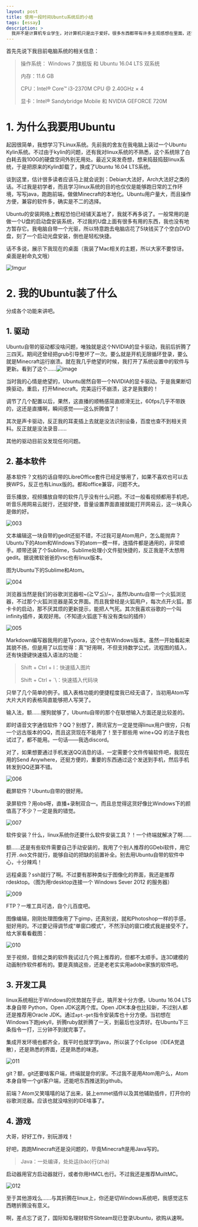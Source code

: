 ```yaml
---
layout: post
title: 使用一段时间Ubuntu系统后的小结
tags: [essay]
description: >
  我并不是计算机专业学生，对计算机只是出于爱好。很多东西都带有许多主观感想在里面，还请多多谅解。
---
```


首先先说下我目前电脑系统的相关信息：

> 操作系统： Windows 7 旗舰版 和 Ubuntu 16.04 LTS 双系统
>
> 内存：11.6 GB
>
> CPU：Intel® Core™ i3-2370M CPU @ 2.40GHz × 4 
>
> 显卡：Intel® Sandybridge Mobile 和 NVIDIA GEFORCE 720M

# 1. 为什么我要用Ubuntu

起因很简单，我想学习下Linux系统。先前我的舍友在我电脑上装过一个Ubuntu Kylin系统。不过由于kylin的问题，还有我对linux系统的不熟悉，这个系统除了白白耗去我100G的硬盘空间外别无用处。最近又突发奇想，想来捣鼓捣鼓linux系统，于是把原来的Kylin卸载了，换成了Ubuntu 16.04 LTS系统。

谈到这里，估计很多读者应该马上就会说到：Debian大法好，Arch大法好之类的话。不过我是初学者，而且学习linux系统的目的也仅仅是能够跑日常的工作环境，写写java，跑跑前端，做做Minecraft的本地化。Ubuntu用户量大，而且操作方便，兼容的软件多，确实是不二的选择。

Ubuntu的安装网络上教程恐怕已经铺天盖地了，我就不再多说了。一般常用的是做一个U盘的启动盘安装系统，不过我的U盘上面有很多有用的东西，我也没有地方暂存它。我电脑自带一个光驱，所以特意跑去电脑店花了5块钱买了个空白DVD盘，刻了一个启动光盘安装，倒也是轻松快捷。

话不多说，展示下我现在的桌面（我装了Mac相关的主题，所以大家不要惊讶。桌面是射命丸文哦）

![Imgur](https://camo.githubusercontent.com/c436920d8b643c7a90ce0b654969bb95c12fe982/68747470733a2f2f692e696d6775722e636f6d2f4354597069446b2e706e67 "https://i.imgur.com/CTYpiDk.png")

# 2. 我的Ubuntu装了什么

分成各个功能来讲吧。

## 1. 驱动


Ubuntu自带的驱动都没啥问题，唯独就是这个NVIDIA的显卡驱动，我前后折腾了三四天。期间还曾经把grub引导整坏了一次。要么就是开机无限循环登录，要么就是Minecraft运行崩溃。就在我几乎绝望的时候，我打开了系统设置中的软件与更新。看到了这个……![image](https://public.lightpic.info/image/B882_599FE9D80.jpg)

当时我的心情是绝望的，Ubuntu居然自带一个NVIDIA的显卡驱动。于是我果断切换驱动，重启，打开Minecraft。完美运行不崩溃，这才是我要的！

调节了几个配置以后，果然，这直播的顺畅感简直顺滑无比，60fps几乎不带跌的，这还是直播啊，瞬间感觉——这么折腾值了！

其次是声卡驱动，反正我的耳麦插上去就是没法识别设备，百度也查不到相关资料。反正就是没法录音……

其他的驱动目前没发现任何问题。

## 2. 基本软件

基本软件？文档的话自带的LibreOffice套件已经足够用了，如果不喜欢也可以去换WPS，反正也有Linux版的。都和office兼容，问题不大。

音乐播放，视频播放自带的软件几乎没有什么问题。不过一般看视频都用手机吧，听音乐用网易云就行，还挺好使，音量设置界面直接就能打开网易云，这一块真心是做的好。

![003](https://public.lightpic.info/image/0A71_599FED020.jpg)

文本编辑这一块自带的gedit还挺不错，不过我可是Atom用户，怎么能抛弃？Ubuntu下的Atom和Windows下的atom一模一样，连插件都是通用的，非常顺手。顺带还装了个Sublime，Sublime处理小文件挺快捷的，反正我是不太想用gedit。据说微软爸爸的vsc也有linux版本。

图为Ubuntu下的Sublime和Atom。

![004](https://public.lightpic.info/image/1807_599FEEB30.jpg)

浏览器当然是我们的谷歌浏览器啦~\(≧▽≦)/~，虽然Ubuntu自带一个火狐浏览器，不过那个火狐浏览器是英文界面。而且我曾经是火狐用户，每次点开火狐，那卡卡的启动，那不厌其烦的更新提示，能把人气死。其次我喜欢谷歌的一个叫infinity插件，美观好用。（不知道火狐底下有没有类似的插件）

![005](https://public.lightpic.info/image/9957_599FF04D0.jpg)

Markdown编写器我用的是Typora，这个也有Windows版本。虽然一开始看起来其貌不扬，但是用了以后觉得：真™好用啊，不但支持数学公式，流程图的插入，还有快捷键快速插入语法的功能：

> Shift + Ctrl + I：快速插入图片
>
> Shift + Ctrl + \`\：快速插入代码块

只举了几个简单的例子。插入表格功能的便捷程度我已经无语了，当初用Atom写大片大片的表格简直能够把人写哭了。

输入法，额……搜狗就够了，Ubuntu自带的那个在联想输入方面还是比较差的。

即时语音文字通信软件？QQ？别想了，腾讯官方一定是觉得linux用户很穷，只有一个远古版本的QQ，而且这货现在不能用了！至于那些用 wine+QQ 的法子我也试过了，都不能用。一句话——我选discord。

对了，如果想要通过手机发送QQ消息的话，一定需要个文件传输软件吧，我现在用的Send Anywhere，还挺方便的，重要的东西通过这个发送到手机，然后手机转发到QQ还算不错。

![006](https://public.lightpic.info/image/67F8_599FF2CA0.jpg)

截屏软件？Ubuntu自带的很好用。

录屏软件？用obs呀，直播+录制双合一。而且总觉得这货好像比Windows下的颜值高了不少？一定是我的错觉。

![007](https://public.lightpic.info/image/DBD2_599FF4990.jpg)

软件安装？什么，linux系统你还要什么软件安装工具？！一个终端就解决了啊……

额……还是有些软件需要自己手动安装的，我用了个别人推荐的GDebi软件，用它打开`.deb`文件就行，能够自动的把缺的前置补全。别去用Ubuntu自带的软件中心，十分辣鸡！

远程桌面？ssh就行了啊。不过要有那种类似于图像化的界面，我还是推荐 rdesktop。（图为用rdesktop连接一个 Windows Sever 2012 的服务器）

![009](https://public.lightpic.info/image/C1CB_599FFAA50.jpg)



FTP？一堆工具可选，自个儿百度吧。

图像编辑，刚刚处理图像用了下gimp，还真别说，就和Photoshop一样的手感，挺好用的。不过要记得调节成“单窗口模式”，不然浮动的窗口模式我是接受不了。给大家看看截图：

![010](https://public.lightpic.info/image/9987_599FFBAB0.jpg)

至于视频，音频之类的软件我试过几个网上推荐的，但都不太顺手。连3D建模的动画制作软件都有的。要是真搞这些，还是老老实实用adobe家族的软件吧。



## 3. 开发工具

linux系统相比于Windows的优势就在于此，搞开发十分方便。Ubuntu 16.04 LTS 本身自带 Python，Open JDK这两个库。Open JDK本身也比较新，不过别人都还是推荐用Oracle JDK。通过`apt-get`指令安装库也十分方便。当初想在Windows下跑jekyll，折腾ruby就折腾了一天，到最后也没弄好。在Ubuntu下三条指令一打，三分钟不到就完事了。

集成开发环境也都齐全，我平时也就学学java，所以装了个Eclipse（IDEA党退散），还是熟悉的界面，还是熟悉的味道。

![011](https://public.lightpic.info/image/6941_599FFEDD0.jpg)

git？额，git还要啥客户端，终端就是你的家。不过我不是用Atom用户么，Atom本身自带一个git客户端，还能吧东西推送到github。

前端？Atom又笑嘻嘻的站了出来，装上emmet插件以及其他辅助插件，打开你的谷歌浏览器。应该也就没啥别的IDE啥事了。

## 4. 游戏

大哥，好好工作，别玩游戏！

好吧，跑跑Minecraft还是没问题的，毕竟Minecraft是用Java写的。

> Java：一处编译，处处运(bào)行(zhà)

启动器用官方启动器就行，或者你用HMCL也行。不过我还是推荐MuiltMC。

![012](https://public.lightpic.info/image/CEB7_59A001BC0.jpg)

至于其他游戏么……与其折腾在linux上，你还是切Windows系统吧，我感觉这东西瞎折腾没有意义。

啊，差点忘了说了，国际知名理财软件Sbteam现已登录Ubuntu，欲购从速啊。
